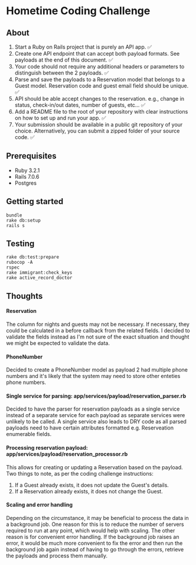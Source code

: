 # Hometime Coding Challenge

## About

1. Start a Ruby on Rails project that is purely an API app. ✅
2. Create one API endpoint that can accept both payload formats. See payloads at the end of this document. ✅
3. Your code should not require any additional headers or parameters to distinguish between the 2 payloads. ✅
4. Parse and save the payloads to a Reservation model that belongs to a Guest model. Reservation code and guest email field should be unique. ✅
5. API should be able accept changes to the reservation. e.g., change in status, check-in/out dates, number of guests, etc... ✅
6. Add a README file to the root of your repository with clear instructions on how to set up and run your app. ✅
7. Your submission should be available in a public git repository of your choice. Alternatively, you can submit a zipped folder of your source code. ✅

## Prerequisites

- Ruby 3.2.1
- Rails 7.0.6
- Postgres

## Getting started

```
bundle
rake db:setup
rails s
```

## Testing

```
rake db:test:prepare
rubocop -A
rspec
rake immigrant:check_keys
rake active_record_doctor
```

## Thoughts

#### Reservation

The column for nights and guests may not be necessary. If necessary, they could be calculated in a before callback from the related fields. I decided to validate the fields instead as I'm not sure of the exact situation and thought we might be expected to validate the data.

#### PhoneNumber

Decided to create a PhoneNumber model as payload 2 had multiple phone numbers and it's likely that the system may need to store other enteties phone numbers.

#### Single service for parsing: app/services/payload/reservation_parser.rb

Decided to have the parser for reservation payloads as a single service instead of a separate service for each payload as separate services were unlikely to be called. A single service also leads to DRY code as all parsed payloads need to have certain attributes formatted e.g. Reserveation enumerable fields.

#### Processing reservation payload: app/services/payload/reservation_processor.rb

This allows for creating or updating a Reservation based on the payload. Two things to note, as per the coding challenge instructions:
1. If a Guest already exists, it does not update the Guest's details.
2. If a Reservation already exists, it does not change the Guest.

#### Scaling and error handling

Depending on the circumstance, it may be beneficial to process the data in a background job. One reason for this is to reduce the number of servers required to run at any point, which would help with scaling. The other reason is for convenient error handling. If the background job raises an error, it would be much more convenient to fix the error and then run the background job again instead of having to go through the errors, retrieve the payloads and process them manually.
